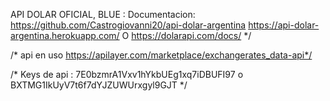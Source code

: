 API DOLAR OFICIAL, BLUE : 
   Documentacion: https://github.com/Castrogiovanni20/api-dolar-argentina
    https://api-dolar-argentina.herokuapp.com/ 
    O 
    https://dolarapi.com/docs/
    */

/* api en uso https://apilayer.com/marketplace/exchangerates_data-api*/


/* Keys de api :  7E0bzmrA1Vxv1hYkbUEg1xq7iDBUFI97   o   BXTMG1IkUyV7t6f7dYJZUWUrxgyl9GJT  */

